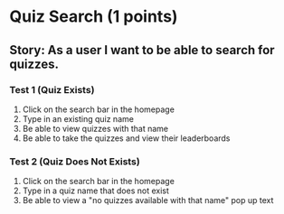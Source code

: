 # Quiz Search (1 points)
## Story: As a user I want to be able to search for quizzes.

### Test 1 (Quiz Exists)
1. Click on the search bar in the homepage
2. Type in an existing quiz name
3. Be able to view quizzes with that name
4. Be able to take the quizzes and view their leaderboards

### Test 2 (Quiz Does Not Exists)
1. Click on the search bar in the homepage
2. Type in a quiz name that does not exist
3. Be able to view a "no quizzes available with that name" pop up text
